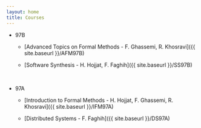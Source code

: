 ```yaml
---
layout: home
title: Courses
---
```


+ 97B

	- [Advanced Topics on Formal Methods - F. Ghassemi, R. Khosravi]({{ site.baseurl }}/AFM97B)

	- [Software Synthesis - H. Hojjat, F. Faghih]({{ site.baseurl }}/SS97B)

<br>

+ 97A

	- [Introduction to Formal Methods - H. Hojjat, F. Ghassemi, R. Khosravi]({{ site.baseurl }}/IFM97A)

	- [Distributed Systems - F. Faghih]({{ site.baseurl }}/DS97A)
